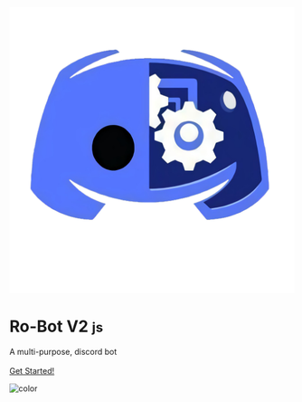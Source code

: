 <!-- _coverpage.md -->

![Ro_bot V2](./images/favicon.png ':size=10%')<br>
# **Ro-Bot V2** <small>js</small>

A multi-purpose, discord bot<br>
<br>
[Get Started!](./commands/index)

<!-- background color -->

![color](#f0f0f0)